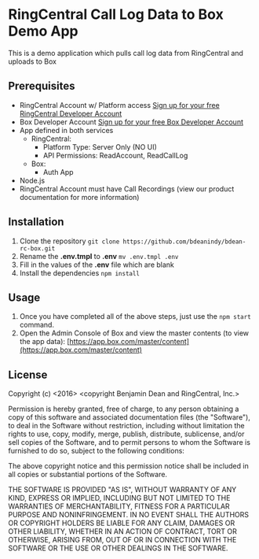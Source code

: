 # RingCentral Call Log Data to Box Demo App

This is a demo application which pulls call log data from RingCentral and uploads to Box

## Prerequisites

* RingCentral Account w/ Platform access [Sign up for your free RingCentral Developer Account](https://developer.ringcentral.com/free-tier-sign-up.html)
* Box Developer Account [Sign up for your free Box Developer Account](https://account.box.com/signup/n/developer)
* App defined in both services
    * RingCentral:
        * Platform Type: Server Only (NO UI)
        * API Permissions: ReadAccount, ReadCallLog
    * Box:
        * Auth App
* Node.js
* RingCentral Account must have Call Recordings (view our product documentation for more information)


## Installation

1. Clone the repository `git clone https://github.com/bdeanindy/bdean-rc-box.git`
2. Rename the **.env.tmpl** to **.env** `mv .env.tmpl .env`
3. Fill in the values of the **.env** file which are blank
4. Install the dependencies `npm install`


## Usage

1. Once you have completed all of the above steps, just use the `npm start` command.
2. Open the Admin Console of Box and view the master contents (to view the app data): [https://app.box.com/master/content](https://app.box.com/master/content)


## License

Copyright (c) <2016> <copyright Benjamin Dean and RingCentral, Inc.>

Permission is hereby granted, free of charge, to any person obtaining a copy of this software and associated documentation files (the "Software"), to deal in the Software without restriction, including without limitation the rights to use, copy, modify, merge, publish, distribute, sublicense, and/or sell copies of the Software, and to permit persons to whom the Software is furnished to do so, subject to the following conditions:

The above copyright notice and this permission notice shall be included in all copies or substantial portions of the Software.

THE SOFTWARE IS PROVIDED "AS IS", WITHOUT WARRANTY OF ANY KIND, EXPRESS OR IMPLIED, INCLUDING BUT NOT LIMITED TO THE WARRANTIES OF MERCHANTABILITY, FITNESS FOR A PARTICULAR PURPOSE AND NONINFRINGEMENT. IN NO EVENT SHALL THE AUTHORS OR COPYRIGHT HOLDERS BE LIABLE FOR ANY CLAIM, DAMAGES OR OTHER LIABILITY, WHETHER IN AN ACTION OF CONTRACT, TORT OR OTHERWISE, ARISING FROM, OUT OF OR IN CONNECTION WITH THE SOFTWARE OR THE USE OR OTHER DEALINGS IN THE SOFTWARE.
